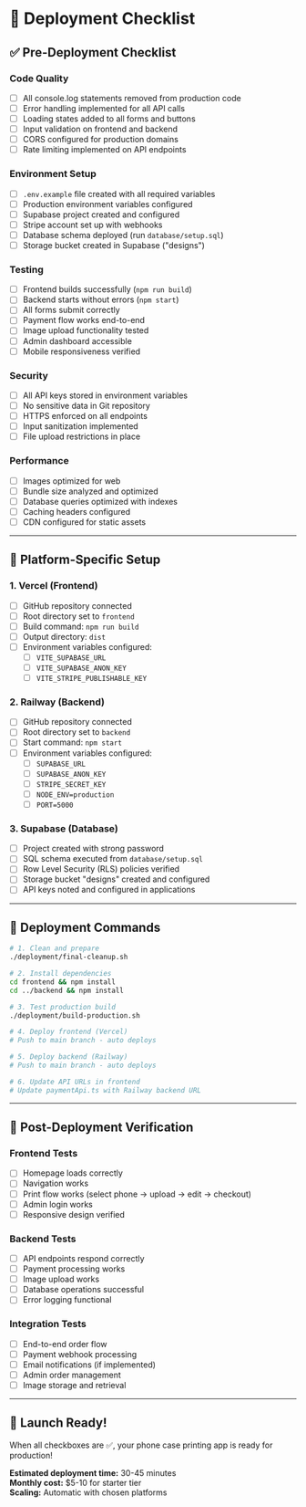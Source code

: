 # 🚀 Deployment Checklist

## ✅ Pre-Deployment Checklist

### **Code Quality**
- [ ] All console.log statements removed from production code
- [ ] Error handling implemented for all API calls  
- [ ] Loading states added to all forms and buttons
- [ ] Input validation on frontend and backend
- [ ] CORS configured for production domains
- [ ] Rate limiting implemented on API endpoints

### **Environment Setup**  
- [ ] `.env.example` file created with all required variables
- [ ] Production environment variables configured
- [ ] Supabase project created and configured
- [ ] Stripe account set up with webhooks
- [ ] Database schema deployed (run `database/setup.sql`)
- [ ] Storage bucket created in Supabase ("designs")

### **Testing**
- [ ] Frontend builds successfully (`npm run build`)
- [ ] Backend starts without errors (`npm start`)
- [ ] All forms submit correctly
- [ ] Payment flow works end-to-end
- [ ] Image upload functionality tested
- [ ] Admin dashboard accessible
- [ ] Mobile responsiveness verified

### **Security**
- [ ] All API keys stored in environment variables
- [ ] No sensitive data in Git repository
- [ ] HTTPS enforced on all endpoints
- [ ] Input sanitization implemented
- [ ] File upload restrictions in place

### **Performance**
- [ ] Images optimized for web
- [ ] Bundle size analyzed and optimized
- [ ] Database queries optimized with indexes
- [ ] Caching headers configured
- [ ] CDN configured for static assets

---

## 🎯 Platform-Specific Setup

### **1. Vercel (Frontend)**
- [ ] GitHub repository connected
- [ ] Root directory set to `frontend`  
- [ ] Build command: `npm run build`
- [ ] Output directory: `dist`
- [ ] Environment variables configured:
  - [ ] `VITE_SUPABASE_URL`
  - [ ] `VITE_SUPABASE_ANON_KEY`
  - [ ] `VITE_STRIPE_PUBLISHABLE_KEY`

### **2. Railway (Backend)**  
- [ ] GitHub repository connected
- [ ] Root directory set to `backend`
- [ ] Start command: `npm start`
- [ ] Environment variables configured:
  - [ ] `SUPABASE_URL`
  - [ ] `SUPABASE_ANON_KEY`
  - [ ] `STRIPE_SECRET_KEY`
  - [ ] `NODE_ENV=production`
  - [ ] `PORT=5000`

### **3. Supabase (Database)**
- [ ] Project created with strong password
- [ ] SQL schema executed from `database/setup.sql`
- [ ] Row Level Security (RLS) policies verified
- [ ] Storage bucket "designs" created and configured
- [ ] API keys noted and configured in applications

---

## 🚀 Deployment Commands

```bash
# 1. Clean and prepare
./deployment/final-cleanup.sh

# 2. Install dependencies  
cd frontend && npm install
cd ../backend && npm install

# 3. Test production build
./deployment/build-production.sh

# 4. Deploy frontend (Vercel)
# Push to main branch - auto deploys

# 5. Deploy backend (Railway)  
# Push to main branch - auto deploys

# 6. Update API URLs in frontend
# Update paymentApi.ts with Railway backend URL
```

---

## 🔧 Post-Deployment Verification

### **Frontend Tests**
- [ ] Homepage loads correctly
- [ ] Navigation works  
- [ ] Print flow works (select phone → upload → edit → checkout)
- [ ] Admin login works
- [ ] Responsive design verified

### **Backend Tests**  
- [ ] API endpoints respond correctly
- [ ] Payment processing works
- [ ] Image upload works
- [ ] Database operations successful
- [ ] Error logging functional

### **Integration Tests**
- [ ] End-to-end order flow
- [ ] Payment webhook processing  
- [ ] Email notifications (if implemented)
- [ ] Admin order management
- [ ] Image storage and retrieval

---

## 🎉 Launch Ready!

When all checkboxes are ✅, your phone case printing app is ready for production!

**Estimated deployment time:** 30-45 minutes  
**Monthly cost:** $5-10 for starter tier  
**Scaling:** Automatic with chosen platforms